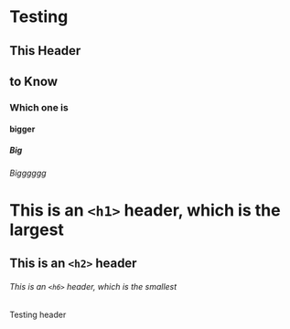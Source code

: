 # Testing
## This Header
## to Know
### Which one is 
#### bigger
##### Big
###### Bigggggg
# This is an `<h1>` header, which is the largest

## This is an `<h2>` header

###### This is an `<h6>` header, which is the smallest
Testing header

